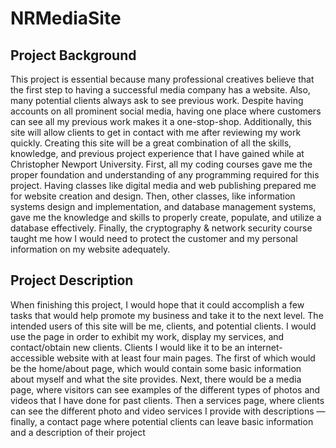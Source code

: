 # NRMediaSite
<h2>Project Background</h2>
	This project is essential because many professional creatives believe that the first step to having a successful 
	media company has a website. Also, many potential clients always ask to see previous work. Despite having accounts 
	on all prominent social media, having one place where customers can see all my previous work makes it a 
	one-stop-shop. Additionally, this site will allow clients to get in contact with me after reviewing my work quickly.
    Creating this site will be a great combination of all the skills, knowledge, and previous project experience
    that I have gained while at Christopher Newport University. First, all my coding courses gave me the proper
    foundation and understanding of any programming required for this project. Having classes like digital 
    media and web publishing prepared me for website creation and design. Then, other classes, like information
    systems design and implementation, and database management systems, gave me the knowledge and skills to
    properly create, populate, and utilize a database effectively. Finally, the cryptography & network 
    security course taught me how I would need to protect the customer and my personal information on my 
    website adequately.

<h2>Project Description</h2>
	When finishing this project, I would hope that it could accomplish a few tasks that would help promote my business 
	and take it to the next level. The intended users of this site will be me, clients, and potential clients. I would 
	use the page in order to exhibit my work, display my services, and contact/obtain new clients. Clients I would like 
	it to be an internet-accessible website with at least four main pages. The first of which would be the home/about 
	page, which would contain some basic information about myself and what the site provides. Next, there would be a 
	media page, where visitors can see examples of the different types of photos and videos that I have done for past 
	clients. Then a services page, where clients can see the different photo and video services I provide with 
	descriptions — finally, a contact page where potential clients can leave basic information and a description of 
	their project